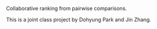 Collaborative ranking from pairwise comparisons.

This is a joint class project by Dohyung Park and Jin Zhang.
